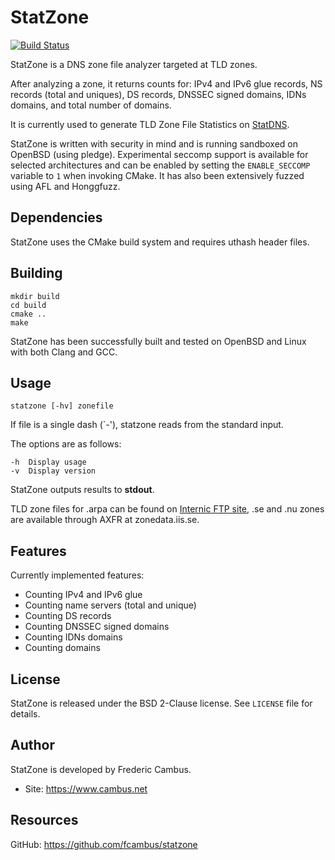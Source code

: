 # StatZone

[![Build Status][1]][2]

StatZone is a DNS zone file analyzer targeted at TLD zones.

After analyzing a zone, it returns counts for: IPv4 and IPv6 glue records,
NS records (total and uniques), DS records, DNSSEC signed domains, IDNs
domains, and total number of domains.

It is currently used to generate TLD Zone File Statistics on [StatDNS][3].

StatZone is written with security in mind and is running sandboxed on OpenBSD
(using pledge). Experimental seccomp support is available for selected
architectures and can be enabled by setting the `ENABLE_SECCOMP` variable
to `1` when invoking CMake. It has also been extensively fuzzed using AFL
and Honggfuzz.

## Dependencies

StatZone uses the CMake build system and requires uthash header files.

## Building

	mkdir build
	cd build
	cmake ..
	make

StatZone has been successfully built and tested on OpenBSD and Linux with
both Clang and GCC.

## Usage

	statzone [-hv] zonefile

If file is a single dash (`-'), statzone reads from the standard input.

The options are as follows:

	-h	Display usage
	-v	Display version

StatZone outputs results to **stdout**.

TLD zone files for .arpa can be found on [Internic FTP site][4], .se and
.nu zones are available through AXFR at zonedata.iis.se.

## Features

Currently implemented features:

- Counting IPv4 and IPv6 glue
- Counting name servers (total and unique)
- Counting DS records
- Counting DNSSEC signed domains
- Counting IDNs domains
- Counting domains

## License

StatZone is released under the BSD 2-Clause license. See `LICENSE` file for
details.

## Author

StatZone is developed by Frederic Cambus.

- Site: https://www.cambus.net

## Resources

GitHub: https://github.com/fcambus/statzone

[1]: https://api.travis-ci.org/fcambus/statzone.png?branch=master
[2]: https://travis-ci.org/fcambus/statzone
[3]: https://www.statdns.com
[4]: ftp://ftp.internic.net/domain/

